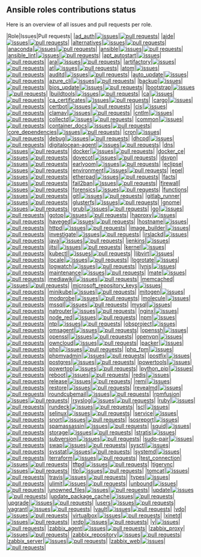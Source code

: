 ## Ansible roles contributions status

Here is an overview of all issues and pull requests per role.

|Role|Issues|Pull requests|
|[ad_auth](https://galaxy.ansible.com/robertdebock/ad_auth)|[![issues](https://img.shields.io/github/issues-raw/robertdebock/ansible-role-ad_auth)](https://github.com/robertdebock/ansible-role-ad_auth/issues)|[![pull requests](https://img.shields.io/github/issues-pr/robertdebock/ansible-role-ad_auth)](https://github.com/robertdebock/ansible-role-ad_auth/pulls)|
|[aide](https://galaxy.ansible.com/robertdebock/aide)|[![issues](https://img.shields.io/github/issues-raw/robertdebock/ansible-role-aide)](https://github.com/robertdebock/ansible-role-aide/issues)|[![pull requests](https://img.shields.io/github/issues-pr/robertdebock/ansible-role-aide)](https://github.com/robertdebock/ansible-role-aide/pulls)|
|[alternatives](https://galaxy.ansible.com/robertdebock/alternatives)|[![issues](https://img.shields.io/github/issues-raw/robertdebock/ansible-role-alternatives)](https://github.com/robertdebock/ansible-role-alternatives/issues)|[![pull requests](https://img.shields.io/github/issues-pr/robertdebock/ansible-role-alternatives)](https://github.com/robertdebock/ansible-role-alternatives/pulls)|
|[anaconda](https://galaxy.ansible.com/robertdebock/anaconda)|[![issues](https://img.shields.io/github/issues-raw/robertdebock/ansible-role-anaconda)](https://github.com/robertdebock/ansible-role-anaconda/issues)|[![pull requests](https://img.shields.io/github/issues-pr/robertdebock/ansible-role-anaconda)](https://github.com/robertdebock/ansible-role-anaconda/pulls)|
|[ansible](https://galaxy.ansible.com/robertdebock/ansible)|[![issues](https://img.shields.io/github/issues-raw/robertdebock/ansible-role-ansible)](https://github.com/robertdebock/ansible-role-ansible/issues)|[![pull requests](https://img.shields.io/github/issues-pr/robertdebock/ansible-role-ansible)](https://github.com/robertdebock/ansible-role-ansible/pulls)|
|[ansible_lint](https://galaxy.ansible.com/robertdebock/ansible_lint)|[![issues](https://img.shields.io/github/issues-raw/robertdebock/ansible-role-ansible_lint)](https://github.com/robertdebock/ansible-role-ansible_lint/issues)|[![pull requests](https://img.shields.io/github/issues-pr/robertdebock/ansible-role-ansible_lint)](https://github.com/robertdebock/ansible-role-ansible_lint/pulls)|
|[apt_autostart](https://galaxy.ansible.com/robertdebock/apt_autostart)|[![issues](https://img.shields.io/github/issues-raw/robertdebock/ansible-role-apt_autostart)](https://github.com/robertdebock/ansible-role-apt_autostart/issues)|[![pull requests](https://img.shields.io/github/issues-pr/robertdebock/ansible-role-apt_autostart)](https://github.com/robertdebock/ansible-role-apt_autostart/pulls)|
|[ara](https://galaxy.ansible.com/robertdebock/ara)|[![issues](https://img.shields.io/github/issues-raw/robertdebock/ansible-role-ara)](https://github.com/robertdebock/ansible-role-ara/issues)|[![pull requests](https://img.shields.io/github/issues-pr/robertdebock/ansible-role-ara)](https://github.com/robertdebock/ansible-role-ara/pulls)|
|[artifactory](https://galaxy.ansible.com/robertdebock/artifactory)|[![issues](https://img.shields.io/github/issues-raw/robertdebock/ansible-role-artifactory)](https://github.com/robertdebock/ansible-role-artifactory/issues)|[![pull requests](https://img.shields.io/github/issues-pr/robertdebock/ansible-role-artifactory)](https://github.com/robertdebock/ansible-role-artifactory/pulls)|
|[at](https://galaxy.ansible.com/robertdebock/at)|[![issues](https://img.shields.io/github/issues-raw/robertdebock/ansible-role-at)](https://github.com/robertdebock/ansible-role-at/issues)|[![pull requests](https://img.shields.io/github/issues-pr/robertdebock/ansible-role-at)](https://github.com/robertdebock/ansible-role-at/pulls)|
|[atom](https://galaxy.ansible.com/robertdebock/atom)|[![issues](https://img.shields.io/github/issues-raw/robertdebock/ansible-role-atom)](https://github.com/robertdebock/ansible-role-atom/issues)|[![pull requests](https://img.shields.io/github/issues-pr/robertdebock/ansible-role-atom)](https://github.com/robertdebock/ansible-role-atom/pulls)|
|[auditd](https://galaxy.ansible.com/robertdebock/auditd)|[![issues](https://img.shields.io/github/issues-raw/robertdebock/ansible-role-auditd)](https://github.com/robertdebock/ansible-role-auditd/issues)|[![pull requests](https://img.shields.io/github/issues-pr/robertdebock/ansible-role-auditd)](https://github.com/robertdebock/ansible-role-auditd/pulls)|
|[auto_update](https://galaxy.ansible.com/robertdebock/auto_update)|[![issues](https://img.shields.io/github/issues-raw/robertdebock/ansible-role-auto_update)](https://github.com/robertdebock/ansible-role-auto_update/issues)|[![pull requests](https://img.shields.io/github/issues-pr/robertdebock/ansible-role-auto_update)](https://github.com/robertdebock/ansible-role-auto_update/pulls)|
|[azure_cli](https://galaxy.ansible.com/robertdebock/azure_cli)|[![issues](https://img.shields.io/github/issues-raw/robertdebock/ansible-role-azure_cli)](https://github.com/robertdebock/ansible-role-azure_cli/issues)|[![pull requests](https://img.shields.io/github/issues-pr/robertdebock/ansible-role-azure_cli)](https://github.com/robertdebock/ansible-role-azure_cli/pulls)|
|[backup](https://galaxy.ansible.com/robertdebock/backup)|[![issues](https://img.shields.io/github/issues-raw/robertdebock/ansible-role-backup)](https://github.com/robertdebock/ansible-role-backup/issues)|[![pull requests](https://img.shields.io/github/issues-pr/robertdebock/ansible-role-backup)](https://github.com/robertdebock/ansible-role-backup/pulls)|
|[bios_update](https://galaxy.ansible.com/robertdebock/bios_update)|[![issues](https://img.shields.io/github/issues-raw/robertdebock/ansible-role-bios_update)](https://github.com/robertdebock/ansible-role-bios_update/issues)|[![pull requests](https://img.shields.io/github/issues-pr/robertdebock/ansible-role-bios_update)](https://github.com/robertdebock/ansible-role-bios_update/pulls)|
|[bootstrap](https://galaxy.ansible.com/robertdebock/bootstrap)|[![issues](https://img.shields.io/github/issues-raw/robertdebock/ansible-role-bootstrap)](https://github.com/robertdebock/ansible-role-bootstrap/issues)|[![pull requests](https://img.shields.io/github/issues-pr/robertdebock/ansible-role-bootstrap)](https://github.com/robertdebock/ansible-role-bootstrap/pulls)|
|[buildtools](https://galaxy.ansible.com/robertdebock/buildtools)|[![issues](https://img.shields.io/github/issues-raw/robertdebock/ansible-role-buildtools)](https://github.com/robertdebock/ansible-role-buildtools/issues)|[![pull requests](https://img.shields.io/github/issues-pr/robertdebock/ansible-role-buildtools)](https://github.com/robertdebock/ansible-role-buildtools/pulls)|
|[ca](https://galaxy.ansible.com/robertdebock/ca)|[![issues](https://img.shields.io/github/issues-raw/robertdebock/ansible-role-ca)](https://github.com/robertdebock/ansible-role-ca/issues)|[![pull requests](https://img.shields.io/github/issues-pr/robertdebock/ansible-role-ca)](https://github.com/robertdebock/ansible-role-ca/pulls)|
|[ca_certificates](https://galaxy.ansible.com/robertdebock/ca_certificates)|[![issues](https://img.shields.io/github/issues-raw/robertdebock/ansible-role-ca_certificates)](https://github.com/robertdebock/ansible-role-ca_certificates/issues)|[![pull requests](https://img.shields.io/github/issues-pr/robertdebock/ansible-role-ca_certificates)](https://github.com/robertdebock/ansible-role-ca_certificates/pulls)|
|[cargo](https://galaxy.ansible.com/robertdebock/cargo)|[![issues](https://img.shields.io/github/issues-raw/robertdebock/ansible-role-cargo)](https://github.com/robertdebock/ansible-role-cargo/issues)|[![pull requests](https://img.shields.io/github/issues-pr/robertdebock/ansible-role-cargo)](https://github.com/robertdebock/ansible-role-cargo/pulls)|
|[certbot](https://galaxy.ansible.com/robertdebock/certbot)|[![issues](https://img.shields.io/github/issues-raw/robertdebock/ansible-role-certbot)](https://github.com/robertdebock/ansible-role-certbot/issues)|[![pull requests](https://img.shields.io/github/issues-pr/robertdebock/ansible-role-certbot)](https://github.com/robertdebock/ansible-role-certbot/pulls)|
|[cis](https://galaxy.ansible.com/robertdebock/cis)|[![issues](https://img.shields.io/github/issues-raw/robertdebock/ansible-role-cis)](https://github.com/robertdebock/ansible-role-cis/issues)|[![pull requests](https://img.shields.io/github/issues-pr/robertdebock/ansible-role-cis)](https://github.com/robertdebock/ansible-role-cis/pulls)|
|[clamav](https://galaxy.ansible.com/robertdebock/clamav)|[![issues](https://img.shields.io/github/issues-raw/robertdebock/ansible-role-clamav)](https://github.com/robertdebock/ansible-role-clamav/issues)|[![pull requests](https://img.shields.io/github/issues-pr/robertdebock/ansible-role-clamav)](https://github.com/robertdebock/ansible-role-clamav/pulls)|
|[cntlm](https://galaxy.ansible.com/robertdebock/cntlm)|[![issues](https://img.shields.io/github/issues-raw/robertdebock/ansible-role-cntlm)](https://github.com/robertdebock/ansible-role-cntlm/issues)|[![pull requests](https://img.shields.io/github/issues-pr/robertdebock/ansible-role-cntlm)](https://github.com/robertdebock/ansible-role-cntlm/pulls)|
|[collectd](https://galaxy.ansible.com/robertdebock/collectd)|[![issues](https://img.shields.io/github/issues-raw/robertdebock/ansible-role-collectd)](https://github.com/robertdebock/ansible-role-collectd/issues)|[![pull requests](https://img.shields.io/github/issues-pr/robertdebock/ansible-role-collectd)](https://github.com/robertdebock/ansible-role-collectd/pulls)|
|[common](https://galaxy.ansible.com/robertdebock/common)|[![issues](https://img.shields.io/github/issues-raw/robertdebock/ansible-role-common)](https://github.com/robertdebock/ansible-role-common/issues)|[![pull requests](https://img.shields.io/github/issues-pr/robertdebock/ansible-role-common)](https://github.com/robertdebock/ansible-role-common/pulls)|
|[container_docs](https://galaxy.ansible.com/robertdebock/container_docs)|[![issues](https://img.shields.io/github/issues-raw/robertdebock/ansible-role-container_docs)](https://github.com/robertdebock/ansible-role-container_docs/issues)|[![pull requests](https://img.shields.io/github/issues-pr/robertdebock/ansible-role-container_docs)](https://github.com/robertdebock/ansible-role-container_docs/pulls)|
|[core_dependencies](https://galaxy.ansible.com/robertdebock/core_dependencies)|[![issues](https://img.shields.io/github/issues-raw/robertdebock/ansible-role-core_dependencies)](https://github.com/robertdebock/ansible-role-core_dependencies/issues)|[![pull requests](https://img.shields.io/github/issues-pr/robertdebock/ansible-role-core_dependencies)](https://github.com/robertdebock/ansible-role-core_dependencies/pulls)|
|[cron](https://galaxy.ansible.com/robertdebock/cron)|[![issues](https://img.shields.io/github/issues-raw/robertdebock/ansible-role-cron)](https://github.com/robertdebock/ansible-role-cron/issues)|[![pull requests](https://img.shields.io/github/issues-pr/robertdebock/ansible-role-cron)](https://github.com/robertdebock/ansible-role-cron/pulls)|
|[debug](https://galaxy.ansible.com/robertdebock/debug)|[![issues](https://img.shields.io/github/issues-raw/robertdebock/ansible-role-debug)](https://github.com/robertdebock/ansible-role-debug/issues)|[![pull requests](https://img.shields.io/github/issues-pr/robertdebock/ansible-role-debug)](https://github.com/robertdebock/ansible-role-debug/pulls)|
|[dhcpd](https://galaxy.ansible.com/robertdebock/dhcpd)|[![issues](https://img.shields.io/github/issues-raw/robertdebock/ansible-role-dhcpd)](https://github.com/robertdebock/ansible-role-dhcpd/issues)|[![pull requests](https://img.shields.io/github/issues-pr/robertdebock/ansible-role-dhcpd)](https://github.com/robertdebock/ansible-role-dhcpd/pulls)|
|[digitalocean-agent](https://galaxy.ansible.com/robertdebock/digitalocean-agent)|[![issues](https://img.shields.io/github/issues-raw/robertdebock/ansible-role-digitalocean-agent)](https://github.com/robertdebock/ansible-role-digitalocean-agent/issues)|[![pull requests](https://img.shields.io/github/issues-pr/robertdebock/ansible-role-digitalocean-agent)](https://github.com/robertdebock/ansible-role-digitalocean-agent/pulls)|
|[dns](https://galaxy.ansible.com/robertdebock/dns)|[![issues](https://img.shields.io/github/issues-raw/robertdebock/ansible-role-dns)](https://github.com/robertdebock/ansible-role-dns/issues)|[![pull requests](https://img.shields.io/github/issues-pr/robertdebock/ansible-role-dns)](https://github.com/robertdebock/ansible-role-dns/pulls)|
|[docker](https://galaxy.ansible.com/robertdebock/docker)|[![issues](https://img.shields.io/github/issues-raw/robertdebock/ansible-role-docker)](https://github.com/robertdebock/ansible-role-docker/issues)|[![pull requests](https://img.shields.io/github/issues-pr/robertdebock/ansible-role-docker)](https://github.com/robertdebock/ansible-role-docker/pulls)|
|[docker_ce](https://galaxy.ansible.com/robertdebock/docker_ce)|[![issues](https://img.shields.io/github/issues-raw/robertdebock/ansible-role-docker_ce)](https://github.com/robertdebock/ansible-role-docker_ce/issues)|[![pull requests](https://img.shields.io/github/issues-pr/robertdebock/ansible-role-docker_ce)](https://github.com/robertdebock/ansible-role-docker_ce/pulls)|
|[dovecot](https://galaxy.ansible.com/robertdebock/dovecot)|[![issues](https://img.shields.io/github/issues-raw/robertdebock/ansible-role-dovecot)](https://github.com/robertdebock/ansible-role-dovecot/issues)|[![pull requests](https://img.shields.io/github/issues-pr/robertdebock/ansible-role-dovecot)](https://github.com/robertdebock/ansible-role-dovecot/pulls)|
|[dsvpn](https://galaxy.ansible.com/robertdebock/dsvpn)|[![issues](https://img.shields.io/github/issues-raw/robertdebock/ansible-role-dsvpn)](https://github.com/robertdebock/ansible-role-dsvpn/issues)|[![pull requests](https://img.shields.io/github/issues-pr/robertdebock/ansible-role-dsvpn)](https://github.com/robertdebock/ansible-role-dsvpn/pulls)|
|[earlyoom](https://galaxy.ansible.com/robertdebock/earlyoom)|[![issues](https://img.shields.io/github/issues-raw/robertdebock/ansible-role-earlyoom)](https://github.com/robertdebock/ansible-role-earlyoom/issues)|[![pull requests](https://img.shields.io/github/issues-pr/robertdebock/ansible-role-earlyoom)](https://github.com/robertdebock/ansible-role-earlyoom/pulls)|
|[eclipse](https://galaxy.ansible.com/robertdebock/eclipse)|[![issues](https://img.shields.io/github/issues-raw/robertdebock/ansible-role-eclipse)](https://github.com/robertdebock/ansible-role-eclipse/issues)|[![pull requests](https://img.shields.io/github/issues-pr/robertdebock/ansible-role-eclipse)](https://github.com/robertdebock/ansible-role-eclipse/pulls)|
|[environment](https://galaxy.ansible.com/robertdebock/environment)|[![issues](https://img.shields.io/github/issues-raw/robertdebock/ansible-role-environment)](https://github.com/robertdebock/ansible-role-environment/issues)|[![pull requests](https://img.shields.io/github/issues-pr/robertdebock/ansible-role-environment)](https://github.com/robertdebock/ansible-role-environment/pulls)|
|[epel](https://galaxy.ansible.com/robertdebock/epel)|[![issues](https://img.shields.io/github/issues-raw/robertdebock/ansible-role-epel)](https://github.com/robertdebock/ansible-role-epel/issues)|[![pull requests](https://img.shields.io/github/issues-pr/robertdebock/ansible-role-epel)](https://github.com/robertdebock/ansible-role-epel/pulls)|
|[etherpad](https://galaxy.ansible.com/robertdebock/etherpad)|[![issues](https://img.shields.io/github/issues-raw/robertdebock/ansible-role-etherpad)](https://github.com/robertdebock/ansible-role-etherpad/issues)|[![pull requests](https://img.shields.io/github/issues-pr/robertdebock/ansible-role-etherpad)](https://github.com/robertdebock/ansible-role-etherpad/pulls)|
|[facts](https://galaxy.ansible.com/robertdebock/facts)|[![issues](https://img.shields.io/github/issues-raw/robertdebock/ansible-role-facts)](https://github.com/robertdebock/ansible-role-facts/issues)|[![pull requests](https://img.shields.io/github/issues-pr/robertdebock/ansible-role-facts)](https://github.com/robertdebock/ansible-role-facts/pulls)|
|[fail2ban](https://galaxy.ansible.com/robertdebock/fail2ban)|[![issues](https://img.shields.io/github/issues-raw/robertdebock/ansible-role-fail2ban)](https://github.com/robertdebock/ansible-role-fail2ban/issues)|[![pull requests](https://img.shields.io/github/issues-pr/robertdebock/ansible-role-fail2ban)](https://github.com/robertdebock/ansible-role-fail2ban/pulls)|
|[firewall](https://galaxy.ansible.com/robertdebock/firewall)|[![issues](https://img.shields.io/github/issues-raw/robertdebock/ansible-role-firewall)](https://github.com/robertdebock/ansible-role-firewall/issues)|[![pull requests](https://img.shields.io/github/issues-pr/robertdebock/ansible-role-firewall)](https://github.com/robertdebock/ansible-role-firewall/pulls)|
|[forensics](https://galaxy.ansible.com/robertdebock/forensics)|[![issues](https://img.shields.io/github/issues-raw/robertdebock/ansible-role-forensics)](https://github.com/robertdebock/ansible-role-forensics/issues)|[![pull requests](https://img.shields.io/github/issues-pr/robertdebock/ansible-role-forensics)](https://github.com/robertdebock/ansible-role-forensics/pulls)|
|[functions](https://galaxy.ansible.com/robertdebock/functions)|[![issues](https://img.shields.io/github/issues-raw/robertdebock/ansible-role-functions)](https://github.com/robertdebock/ansible-role-functions/issues)|[![pull requests](https://img.shields.io/github/issues-pr/robertdebock/ansible-role-functions)](https://github.com/robertdebock/ansible-role-functions/pulls)|
|[git](https://galaxy.ansible.com/robertdebock/git)|[![issues](https://img.shields.io/github/issues-raw/robertdebock/ansible-role-git)](https://github.com/robertdebock/ansible-role-git/issues)|[![pull requests](https://img.shields.io/github/issues-pr/robertdebock/ansible-role-git)](https://github.com/robertdebock/ansible-role-git/pulls)|
|[gitlab_runner](https://galaxy.ansible.com/robertdebock/gitlab_runner)|[![issues](https://img.shields.io/github/issues-raw/robertdebock/ansible-role-gitlab_runner)](https://github.com/robertdebock/ansible-role-gitlab_runner/issues)|[![pull requests](https://img.shields.io/github/issues-pr/robertdebock/ansible-role-gitlab_runner)](https://github.com/robertdebock/ansible-role-gitlab_runner/pulls)|
|[glusterfs](https://galaxy.ansible.com/robertdebock/glusterfs)|[![issues](https://img.shields.io/github/issues-raw/robertdebock/ansible-role-glusterfs)](https://github.com/robertdebock/ansible-role-glusterfs/issues)|[![pull requests](https://img.shields.io/github/issues-pr/robertdebock/ansible-role-glusterfs)](https://github.com/robertdebock/ansible-role-glusterfs/pulls)|
|[gnome](https://galaxy.ansible.com/robertdebock/gnome)|[![issues](https://img.shields.io/github/issues-raw/robertdebock/ansible-role-gnome)](https://github.com/robertdebock/ansible-role-gnome/issues)|[![pull requests](https://img.shields.io/github/issues-pr/robertdebock/ansible-role-gnome)](https://github.com/robertdebock/ansible-role-gnome/pulls)|
|[grub](https://galaxy.ansible.com/robertdebock/grub)|[![issues](https://img.shields.io/github/issues-raw/robertdebock/ansible-role-grub)](https://github.com/robertdebock/ansible-role-grub/issues)|[![pull requests](https://img.shields.io/github/issues-pr/robertdebock/ansible-role-grub)](https://github.com/robertdebock/ansible-role-grub/pulls)|
|[go](https://galaxy.ansible.com/robertdebock/go)|[![issues](https://img.shields.io/github/issues-raw/robertdebock/ansible-role-go)](https://github.com/robertdebock/ansible-role-go/issues)|[![pull requests](https://img.shields.io/github/issues-pr/robertdebock/ansible-role-go)](https://github.com/robertdebock/ansible-role-go/pulls)|
|[gotop](https://galaxy.ansible.com/robertdebock/gotop)|[![issues](https://img.shields.io/github/issues-raw/robertdebock/ansible-role-gotop)](https://github.com/robertdebock/ansible-role-gotop/issues)|[![pull requests](https://img.shields.io/github/issues-pr/robertdebock/ansible-role-gotop)](https://github.com/robertdebock/ansible-role-gotop/pulls)|
|[haproxy](https://galaxy.ansible.com/robertdebock/haproxy)|[![issues](https://img.shields.io/github/issues-raw/robertdebock/ansible-role-haproxy)](https://github.com/robertdebock/ansible-role-haproxy/issues)|[![pull requests](https://img.shields.io/github/issues-pr/robertdebock/ansible-role-haproxy)](https://github.com/robertdebock/ansible-role-haproxy/pulls)|
|[haveged](https://galaxy.ansible.com/robertdebock/haveged)|[![issues](https://img.shields.io/github/issues-raw/robertdebock/ansible-role-haveged)](https://github.com/robertdebock/ansible-role-haveged/issues)|[![pull requests](https://img.shields.io/github/issues-pr/robertdebock/ansible-role-haveged)](https://github.com/robertdebock/ansible-role-haveged/pulls)|
|[hostname](https://galaxy.ansible.com/robertdebock/hostname)|[![issues](https://img.shields.io/github/issues-raw/robertdebock/ansible-role-hostname)](https://github.com/robertdebock/ansible-role-hostname/issues)|[![pull requests](https://img.shields.io/github/issues-pr/robertdebock/ansible-role-hostname)](https://github.com/robertdebock/ansible-role-hostname/pulls)|
|[httpd](https://galaxy.ansible.com/robertdebock/httpd)|[![issues](https://img.shields.io/github/issues-raw/robertdebock/ansible-role-httpd)](https://github.com/robertdebock/ansible-role-httpd/issues)|[![pull requests](https://img.shields.io/github/issues-pr/robertdebock/ansible-role-httpd)](https://github.com/robertdebock/ansible-role-httpd/pulls)|
|[image_builder](https://galaxy.ansible.com/robertdebock/image_builder)|[![issues](https://img.shields.io/github/issues-raw/robertdebock/ansible-role-image_builder)](https://github.com/robertdebock/ansible-role-image_builder/issues)|[![pull requests](https://img.shields.io/github/issues-pr/robertdebock/ansible-role-image_builder)](https://github.com/robertdebock/ansible-role-image_builder/pulls)|
|[investigate](https://galaxy.ansible.com/robertdebock/investigate)|[![issues](https://img.shields.io/github/issues-raw/robertdebock/ansible-role-investigate)](https://github.com/robertdebock/ansible-role-investigate/issues)|[![pull requests](https://img.shields.io/github/issues-pr/robertdebock/ansible-role-investigate)](https://github.com/robertdebock/ansible-role-investigate/pulls)|
|[irslackd](https://galaxy.ansible.com/robertdebock/irslackd)|[![issues](https://img.shields.io/github/issues-raw/robertdebock/ansible-role-irslackd)](https://github.com/robertdebock/ansible-role-irslackd/issues)|[![pull requests](https://img.shields.io/github/issues-pr/robertdebock/ansible-role-irslackd)](https://github.com/robertdebock/ansible-role-irslackd/pulls)|
|[java](https://galaxy.ansible.com/robertdebock/java)|[![issues](https://img.shields.io/github/issues-raw/robertdebock/ansible-role-java)](https://github.com/robertdebock/ansible-role-java/issues)|[![pull requests](https://img.shields.io/github/issues-pr/robertdebock/ansible-role-java)](https://github.com/robertdebock/ansible-role-java/pulls)|
|[jenkins](https://galaxy.ansible.com/robertdebock/jenkins)|[![issues](https://img.shields.io/github/issues-raw/robertdebock/ansible-role-jenkins)](https://github.com/robertdebock/ansible-role-jenkins/issues)|[![pull requests](https://img.shields.io/github/issues-pr/robertdebock/ansible-role-jenkins)](https://github.com/robertdebock/ansible-role-jenkins/pulls)|
|[jitsi](https://galaxy.ansible.com/robertdebock/jitsi)|[![issues](https://img.shields.io/github/issues-raw/robertdebock/ansible-role-jitsi)](https://github.com/robertdebock/ansible-role-jitsi/issues)|[![pull requests](https://img.shields.io/github/issues-pr/robertdebock/ansible-role-jitsi)](https://github.com/robertdebock/ansible-role-jitsi/pulls)|
|[kernel](https://galaxy.ansible.com/robertdebock/kernel)|[![issues](https://img.shields.io/github/issues-raw/robertdebock/ansible-role-kernel)](https://github.com/robertdebock/ansible-role-kernel/issues)|[![pull requests](https://img.shields.io/github/issues-pr/robertdebock/ansible-role-kernel)](https://github.com/robertdebock/ansible-role-kernel/pulls)|
|[kubectl](https://galaxy.ansible.com/robertdebock/kubectl)|[![issues](https://img.shields.io/github/issues-raw/robertdebock/ansible-role-kubectl)](https://github.com/robertdebock/ansible-role-kubectl/issues)|[![pull requests](https://img.shields.io/github/issues-pr/robertdebock/ansible-role-kubectl)](https://github.com/robertdebock/ansible-role-kubectl/pulls)|
|[libvirt](https://galaxy.ansible.com/robertdebock/libvirt)|[![issues](https://img.shields.io/github/issues-raw/robertdebock/ansible-role-libvirt)](https://github.com/robertdebock/ansible-role-libvirt/issues)|[![pull requests](https://img.shields.io/github/issues-pr/robertdebock/ansible-role-libvirt)](https://github.com/robertdebock/ansible-role-libvirt/pulls)|
|[locale](https://galaxy.ansible.com/robertdebock/locale)|[![issues](https://img.shields.io/github/issues-raw/robertdebock/ansible-role-locale)](https://github.com/robertdebock/ansible-role-locale/issues)|[![pull requests](https://img.shields.io/github/issues-pr/robertdebock/ansible-role-locale)](https://github.com/robertdebock/ansible-role-locale/pulls)|
|[logrotate](https://galaxy.ansible.com/robertdebock/logrotate)|[![issues](https://img.shields.io/github/issues-raw/robertdebock/ansible-role-logrotate)](https://github.com/robertdebock/ansible-role-logrotate/issues)|[![pull requests](https://img.shields.io/github/issues-pr/robertdebock/ansible-role-logrotate)](https://github.com/robertdebock/ansible-role-logrotate/pulls)|
|[logwatch](https://galaxy.ansible.com/robertdebock/logwatch)|[![issues](https://img.shields.io/github/issues-raw/robertdebock/ansible-role-logwatch)](https://github.com/robertdebock/ansible-role-logwatch/issues)|[![pull requests](https://img.shields.io/github/issues-pr/robertdebock/ansible-role-logwatch)](https://github.com/robertdebock/ansible-role-logwatch/pulls)|
|[lynis](https://galaxy.ansible.com/robertdebock/lynis)|[![issues](https://img.shields.io/github/issues-raw/robertdebock/ansible-role-lynis)](https://github.com/robertdebock/ansible-role-lynis/issues)|[![pull requests](https://img.shields.io/github/issues-pr/robertdebock/ansible-role-lynis)](https://github.com/robertdebock/ansible-role-lynis/pulls)|
|[maintenance](https://galaxy.ansible.com/robertdebock/maintenance)|[![issues](https://img.shields.io/github/issues-raw/robertdebock/ansible-role-maintenance)](https://github.com/robertdebock/ansible-role-maintenance/issues)|[![pull requests](https://img.shields.io/github/issues-pr/robertdebock/ansible-role-maintenance)](https://github.com/robertdebock/ansible-role-maintenance/pulls)|
|[mate](https://galaxy.ansible.com/robertdebock/mate)|[![issues](https://img.shields.io/github/issues-raw/robertdebock/ansible-role-mate)](https://github.com/robertdebock/ansible-role-mate/issues)|[![pull requests](https://img.shields.io/github/issues-pr/robertdebock/ansible-role-maintenance)](https://github.com/robertdebock/ansible-role-mate/pulls)|
|[mediawiki](https://galaxy.ansible.com/robertdebock/mediawiki)|[![issues](https://img.shields.io/github/issues-raw/robertdebock/ansible-role-mediawiki)](https://github.com/robertdebock/ansible-role-mediawiki/issues)|[![pull requests](https://img.shields.io/github/issues-pr/robertdebock/ansible-role-mediawiki)](https://github.com/robertdebock/ansible-role-mediawiki/pulls)|
|[memcached](https://galaxy.ansible.com/robertdebock/memcached)|[![issues](https://img.shields.io/github/issues-raw/robertdebock/ansible-role-memcached)](https://github.com/robertdebock/ansible-role-memcached/issues)|[![pull requests](https://img.shields.io/github/issues-pr/robertdebock/ansible-role-memcached)](https://github.com/robertdebock/ansible-role-memcached/pulls)|
|[microsoft_repository_keys](https://galaxy.ansible.com/robertdebock/microsoft_repository_keys)|[![issues](https://img.shields.io/github/issues-raw/robertdebock/ansible-role-microsoft_repository_keys)](https://github.com/robertdebock/ansible-role-microsoft_repository_keys/issues)|[![pull requests](https://img.shields.io/github/issues-pr/robertdebock/ansible-role-microsoft_repository_keys)](https://github.com/robertdebock/ansible-role-microsoft_repository_keys/pulls)|
|[minikube](https://galaxy.ansible.com/robertdebock/minikube)|[![issues](https://img.shields.io/github/issues-raw/robertdebock/ansible-role-minikube)](https://github.com/robertdebock/ansible-role-minikube/issues)|[![pull requests](https://img.shields.io/github/issues-pr/robertdebock/ansible-role-minikube)](https://github.com/robertdebock/ansible-role-minikube/pulls)|
|[mitogen](https://galaxy.ansible.com/robertdebock/mitogen)|[![issues](https://img.shields.io/github/issues-raw/robertdebock/ansible-role-mitogen)](https://github.com/robertdebock/ansible-role-mitogen/issues)|[![pull requests](https://img.shields.io/github/issues-pr/robertdebock/ansible-role-mitogen)](https://github.com/robertdebock/ansible-role-mitogen/pulls)|
|[modprobe](https://galaxy.ansible.com/robertdebock/modprobe)|[![issues](https://img.shields.io/github/issues-raw/robertdebock/ansible-role-modprobe)](https://github.com/robertdebock/ansible-role-modprobe/issues)|[![pull requests](https://img.shields.io/github/issues-pr/robertdebock/ansible-role-modprobe)](https://github.com/robertdebock/ansible-role-modprobe/pulls)|
|[molecule](https://galaxy.ansible.com/robertdebock/molecule)|[![issues](https://img.shields.io/github/issues-raw/robertdebock/ansible-role-molecule)](https://github.com/robertdebock/ansible-role-molecule/issues)|[![pull requests](https://img.shields.io/github/issues-pr/robertdebock/ansible-role-molecule)](https://github.com/robertdebock/ansible-role-molecule/pulls)|
|[mssql](https://galaxy.ansible.com/robertdebock/mssql)|[![issues](https://img.shields.io/github/issues-raw/robertdebock/ansible-role-mssql)](https://github.com/robertdebock/ansible-role-mssql/issues)|[![pull requests](https://img.shields.io/github/issues-pr/robertdebock/ansible-role-mssql)](https://github.com/robertdebock/ansible-role-mssql/pulls)|
|[mysql](https://galaxy.ansible.com/robertdebock/mysql)|[![issues](https://img.shields.io/github/issues-raw/robertdebock/ansible-role-mysql)](https://github.com/robertdebock/ansible-role-mysql/issues)|[![pull requests](https://img.shields.io/github/issues-pr/robertdebock/ansible-role-mysql)](https://github.com/robertdebock/ansible-role-mysql/pulls)|
|[natrouter](https://galaxy.ansible.com/robertdebock/natrouter)|[![issues](https://img.shields.io/github/issues-raw/robertdebock/ansible-role-natrouter)](https://github.com/robertdebock/ansible-role-natrouter/issues)|[![pull requests](https://img.shields.io/github/issues-pr/robertdebock/ansible-role-natrouter)](https://github.com/robertdebock/ansible-role-natrouter/pulls)|
|[nginx](https://galaxy.ansible.com/robertdebock/nginx)|[![issues](https://img.shields.io/github/issues-raw/robertdebock/ansible-role-nginx)](https://github.com/robertdebock/ansible-role-nginx/issues)|[![pull requests](https://img.shields.io/github/issues-pr/robertdebock/ansible-role-nginx)](https://github.com/robertdebock/ansible-role-nginx/pulls)|
|[node_red](https://galaxy.ansible.com/robertdebock/node_red)|[![issues](https://img.shields.io/github/issues-raw/robertdebock/ansible-role-node_red)](https://github.com/robertdebock/ansible-role-node_red/issues)|[![pull requests](https://img.shields.io/github/issues-pr/robertdebock/ansible-role-node_red)](https://github.com/robertdebock/ansible-role-node_red/pulls)|
|[npm](https://galaxy.ansible.com/robertdebock/npm)|[![issues](https://img.shields.io/github/issues-raw/robertdebock/ansible-role-npm)](https://github.com/robertdebock/ansible-role-npm/issues)|[![pull requests](https://img.shields.io/github/issues-pr/robertdebock/ansible-role-npm)](https://github.com/robertdebock/ansible-role-npm/pulls)|
|[ntp](https://galaxy.ansible.com/robertdebock/ntp)|[![issues](https://img.shields.io/github/issues-raw/robertdebock/ansible-role-ntp)](https://github.com/robertdebock/ansible-role-ntp/issues)|[![pull requests](https://img.shields.io/github/issues-pr/robertdebock/ansible-role-ntp)](https://github.com/robertdebock/ansible-role-ntp/pulls)|
|[obsproject](https://galaxy.ansible.com/robertdebock/obsproject)|[![issues](https://img.shields.io/github/issues-raw/robertdebock/ansible-role-obsproject)](https://github.com/robertdebock/ansible-role-obsproject/issues)|[![pull requests](https://img.shields.io/github/issues-pr/robertdebock/ansible-role-obsproject)](https://github.com/robertdebock/ansible-role-obsproject/pulls)|
|[omsagent](https://galaxy.ansible.com/robertdebock/omsagent)|[![issues](https://img.shields.io/github/issues-raw/robertdebock/ansible-role-omsagent)](https://github.com/robertdebock/ansible-role-omsagent/issues)|[![pull requests](https://img.shields.io/github/issues-pr/robertdebock/ansible-role-omsagent)](https://github.com/robertdebock/ansible-role-omsagent/pulls)|
|[openssh](https://galaxy.ansible.com/robertdebock/openssh)|[![issues](https://img.shields.io/github/issues-raw/robertdebock/ansible-role-openssh)](https://github.com/robertdebock/ansible-role-openssh/issues)|[![pull requests](https://img.shields.io/github/issues-pr/robertdebock/ansible-role-openssh)](https://github.com/robertdebock/ansible-role-openssh/pulls)|
|[openssl](https://galaxy.ansible.com/robertdebock/openssl)|[![issues](https://img.shields.io/github/issues-raw/robertdebock/ansible-role-openssl)](https://github.com/robertdebock/ansible-role-openssl/issues)|[![pull requests](https://img.shields.io/github/issues-pr/robertdebock/ansible-role-openssl)](https://github.com/robertdebock/ansible-role-openssl/pulls)|
|[openvpn](https://galaxy.ansible.com/robertdebock/openvpn)|[![issues](https://img.shields.io/github/issues-raw/robertdebock/ansible-role-openvpn)](https://github.com/robertdebock/ansible-role-openvpn/issues)|[![pull requests](https://img.shields.io/github/issues-pr/robertdebock/ansible-role-openvpn)](https://github.com/robertdebock/ansible-role-openvpn/pulls)|
|[owncloud](https://galaxy.ansible.com/robertdebock/owncloud)|[![issues](https://img.shields.io/github/issues-raw/robertdebock/ansible-role-owncloud)](https://github.com/robertdebock/ansible-role-owncloud/issues)|[![pull requests](https://img.shields.io/github/issues-pr/robertdebock/ansible-role-owncloud)](https://github.com/robertdebock/ansible-role-owncloud/pulls)|
|[packer](https://galaxy.ansible.com/robertdebock/packer)|[![issues](https://img.shields.io/github/issues-raw/robertdebock/ansible-role-packer)](https://github.com/robertdebock/ansible-role-packer/issues)|[![pull requests](https://img.shields.io/github/issues-pr/robertdebock/ansible-role-packer)](https://github.com/robertdebock/ansible-role-packer/pulls)|
|[php](https://galaxy.ansible.com/robertdebock/php)|[![issues](https://img.shields.io/github/issues-raw/robertdebock/ansible-role-php)](https://github.com/robertdebock/ansible-role-php/issues)|[![pull requests](https://img.shields.io/github/issues-pr/robertdebock/ansible-role-php)](https://github.com/robertdebock/ansible-role-php/pulls)|
|[php_fpm](https://galaxy.ansible.com/robertdebock/php_fpm)|[![issues](https://img.shields.io/github/issues-raw/robertdebock/ansible-role-php_fpm)](https://github.com/robertdebock/ansible-role-php_fpm/issues)|[![pull requests](https://img.shields.io/github/issues-pr/robertdebock/ansible-role-php_fpm)](https://github.com/robertdebock/ansible-role-php_fpm/pulls)|
|[phpmyadmin](https://galaxy.ansible.com/robertdebock/phpmyadmin)|[![issues](https://img.shields.io/github/issues-raw/robertdebock/ansible-role-phpmyadmin)](https://github.com/robertdebock/ansible-role-phpmyadmin/issues)|[![pull requests](https://img.shields.io/github/issues-pr/robertdebock/ansible-role-phpmyadmin)](https://github.com/robertdebock/ansible-role-phpmyadmin/pulls)|
|[postfix](https://galaxy.ansible.com/robertdebock/postfix)|[![issues](https://img.shields.io/github/issues-raw/robertdebock/ansible-role-postfix)](https://github.com/robertdebock/ansible-role-postfix/issues)|[![pull requests](https://img.shields.io/github/issues-pr/robertdebock/ansible-role-postfix)](https://github.com/robertdebock/ansible-role-postfix/pulls)|
|[postgres](https://galaxy.ansible.com/robertdebock/postgres)|[![issues](https://img.shields.io/github/issues-raw/robertdebock/ansible-role-postgres)](https://github.com/robertdebock/ansible-role-postgres/issues)|[![pull requests](https://img.shields.io/github/issues-pr/robertdebock/ansible-role-postgres)](https://github.com/robertdebock/ansible-role-postgres/pulls)|
|[powertools](https://galaxy.ansible.com/robertdebock/powertools)|[![issues](https://img.shields.io/github/issues-raw/robertdebock/ansible-role-powertools)](https://github.com/robertdebock/ansible-role-powertools/issues)|[![pull requests](https://img.shields.io/github/issues-pr/robertdebock/ansible-role-powertools)](https://github.com/robertdebock/ansible-role-powertools/pulls)|
|[powertop](https://galaxy.ansible.com/robertdebock/powertop)|[![issues](https://img.shields.io/github/issues-raw/robertdebock/ansible-role-powertop)](https://github.com/robertdebock/ansible-role-powertop/issues)|[![pull requests](https://img.shields.io/github/issues-pr/robertdebock/ansible-role-powertop)](https://github.com/robertdebock/ansible-role-powertop/pulls)|
|[python_pip](https://galaxy.ansible.com/robertdebock/python_pip)|[![issues](https://img.shields.io/github/issues-raw/robertdebock/ansible-role-python_pip)](https://github.com/robertdebock/ansible-role-python_pip/issues)|[![pull requests](https://img.shields.io/github/issues-pr/robertdebock/ansible-role-python_pip)](https://github.com/robertdebock/ansible-role-python_pip/pulls)|
|[reboot](https://galaxy.ansible.com/robertdebock/reboot)|[![issues](https://img.shields.io/github/issues-raw/robertdebock/ansible-role-reboot)](https://github.com/robertdebock/ansible-role-reboot/issues)|[![pull requests](https://img.shields.io/github/issues-pr/robertdebock/ansible-role-reboot)](https://github.com/robertdebock/ansible-role-reboot/pulls)|
|[redis](https://galaxy.ansible.com/robertdebock/redis)|[![issues](https://img.shields.io/github/issues-raw/robertdebock/ansible-role-redis)](https://github.com/robertdebock/ansible-role-redis/issues)|[![pull requests](https://img.shields.io/github/issues-pr/robertdebock/ansible-role-redis)](https://github.com/robertdebock/ansible-role-redis/pulls)|
|[release](https://galaxy.ansible.com/robertdebock/release)|[![issues](https://img.shields.io/github/issues-raw/robertdebock/ansible-role-release)](https://github.com/robertdebock/ansible-role-release/issues)|[![pull requests](https://img.shields.io/github/issues-pr/robertdebock/ansible-role-release)](https://github.com/robertdebock/ansible-role-release/pulls)|
|[remi](https://galaxy.ansible.com/robertdebock/remi)|[![issues](https://img.shields.io/github/issues-raw/robertdebock/ansible-role-remi)](https://github.com/robertdebock/ansible-role-remi/issues)|[![pull requests](https://img.shields.io/github/issues-pr/robertdebock/ansible-role-remi)](https://github.com/robertdebock/ansible-role-remi/pulls)|
|[restore](https://galaxy.ansible.com/robertdebock/restore)|[![issues](https://img.shields.io/github/issues-raw/robertdebock/ansible-role-restore)](https://github.com/robertdebock/ansible-role-restore/issues)|[![pull requests](https://img.shields.io/github/issues-pr/robertdebock/ansible-role-restore)](https://github.com/robertdebock/ansible-role-restore/pulls)|
|[revealmd](https://galaxy.ansible.com/robertdebock/revealmd)|[![issues](https://img.shields.io/github/issues-raw/robertdebock/ansible-role-revealmd)](https://github.com/robertdebock/ansible-role-revealmd/issues)|[![pull requests](https://img.shields.io/github/issues-pr/robertdebock/ansible-role-revealmd)](https://github.com/robertdebock/ansible-role-revealmd/pulls)|
|[roundcubemail](https://galaxy.ansible.com/robertdebock/roundcubemail)|[![issues](https://img.shields.io/github/issues-raw/robertdebock/ansible-role-roundcubemail)](https://github.com/robertdebock/ansible-role-roundcubemail/issues)|[![pull requests](https://img.shields.io/github/issues-pr/robertdebock/ansible-role-roundcubemail)](https://github.com/robertdebock/ansible-role-roundcubemail/pulls)|
|[rpmfusion](https://galaxy.ansible.com/robertdebock/rpmfusion)|[![issues](https://img.shields.io/github/issues-raw/robertdebock/ansible-role-rpmfusion)](https://github.com/robertdebock/ansible-role-rpmfusion/issues)|[![pull requests](https://img.shields.io/github/issues-pr/robertdebock/ansible-role-rpmfusion)](https://github.com/robertdebock/ansible-role-rpmfusion/pulls)|
|[rsyslog](https://galaxy.ansible.com/robertdebock/rsyslog)|[![issues](https://img.shields.io/github/issues-raw/robertdebock/ansible-role-rsyslog)](https://github.com/robertdebock/ansible-role-rsyslog/issues)|[![pull requests](https://img.shields.io/github/issues-pr/robertdebock/ansible-role-rsyslog)](https://github.com/robertdebock/ansible-role-rsyslog/pulls)|
|[ruby](https://galaxy.ansible.com/robertdebock/ruby)|[![issues](https://img.shields.io/github/issues-raw/robertdebock/ansible-role-ruby)](https://github.com/robertdebock/ansible-role-ruby/issues)|[![pull requests](https://img.shields.io/github/issues-pr/robertdebock/ansible-role-ruby)](https://github.com/robertdebock/ansible-role-ruby/pulls)|
|[rundeck](https://galaxy.ansible.com/robertdebock/rundeck)|[![issues](https://img.shields.io/github/issues-raw/robertdebock/ansible-role-rundeck)](https://github.com/robertdebock/ansible-role-rundeck/issues)|[![pull requests](https://img.shields.io/github/issues-pr/robertdebock/ansible-role-rundeck)](https://github.com/robertdebock/ansible-role-rundeck/pulls)|
|[scl](https://galaxy.ansible.com/robertdebock/scl)|[![issues](https://img.shields.io/github/issues-raw/robertdebock/ansible-role-scl)](https://github.com/robertdebock/ansible-role-scl/issues)|[![pull requests](https://img.shields.io/github/issues-pr/robertdebock/ansible-role-scl)](https://github.com/robertdebock/ansible-role-scl/pulls)|
|[selinux](https://galaxy.ansible.com/robertdebock/selinux)|[![issues](https://img.shields.io/github/issues-raw/robertdebock/ansible-role-selinux)](https://github.com/robertdebock/ansible-role-selinux/issues)|[![pull requests](https://img.shields.io/github/issues-pr/robertdebock/ansible-role-selinux)](https://github.com/robertdebock/ansible-role-selinux/pulls)|
|[service](https://galaxy.ansible.com/robertdebock/service)|[![issues](https://img.shields.io/github/issues-raw/robertdebock/ansible-role-service)](https://github.com/robertdebock/ansible-role-service/issues)|[![pull requests](https://img.shields.io/github/issues-pr/robertdebock/ansible-role-service)](https://github.com/robertdebock/ansible-role-service/pulls)|
|[snort](https://galaxy.ansible.com/robertdebock/snort)|[![issues](https://img.shields.io/github/issues-raw/robertdebock/ansible-role-snort)](https://github.com/robertdebock/ansible-role-snort/issues)|[![pull requests](https://img.shields.io/github/issues-pr/robertdebock/ansible-role-snort)](https://github.com/robertdebock/ansible-role-snort/pulls)|
|[sosreport](https://galaxy.ansible.com/robertdebock/sosreport)|[![issues](https://img.shields.io/github/issues-raw/robertdebock/ansible-role-sosreport)](https://github.com/robertdebock/ansible-role-sosreport/issues)|[![pull requests](https://img.shields.io/github/issues-pr/robertdebock/ansible-role-sosreport)](https://github.com/robertdebock/ansible-role-sosreport/pulls)|
|[spamassassin](https://galaxy.ansible.com/robertdebock/spamassassin)|[![issues](https://img.shields.io/github/issues-raw/robertdebock/ansible-role-spamassassin)](https://github.com/robertdebock/ansible-role-spamassassin/issues)|[![pull requests](https://img.shields.io/github/issues-pr/robertdebock/ansible-role-spamassassin)](https://github.com/robertdebock/ansible-role-spamassassin/pulls)|
|[squid](https://galaxy.ansible.com/robertdebock/squid)|[![issues](https://img.shields.io/github/issues-raw/robertdebock/ansible-role-squid)](https://github.com/robertdebock/ansible-role-squid/issues)|[![pull requests](https://img.shields.io/github/issues-pr/robertdebock/ansible-role-squid)](https://github.com/robertdebock/ansible-role-squid/pulls)|
|[storage](https://galaxy.ansible.com/robertdebock/storage)|[![issues](https://img.shields.io/github/issues-raw/robertdebock/ansible-role-storage)](https://github.com/robertdebock/ansible-role-storage/issues)|[![pull requests](https://img.shields.io/github/issues-pr/robertdebock/ansible-role-storage)](https://github.com/robertdebock/ansible-role-storage/pulls)|
|[stratis](https://galaxy.ansible.com/robertdebock/stratis)|[![issues](https://img.shields.io/github/issues-raw/robertdebock/ansible-role-stratis)](https://github.com/robertdebock/ansible-role-stratis/issues)|[![pull requests](https://img.shields.io/github/issues-pr/robertdebock/ansible-role-stratis)](https://github.com/robertdebock/ansible-role-stratis/pulls)|
|[subversion](https://galaxy.ansible.com/robertdebock/subversion)|[![issues](https://img.shields.io/github/issues-raw/robertdebock/ansible-role-subversion)](https://github.com/robertdebock/ansible-role-subversion/issues)|[![pull requests](https://img.shields.io/github/issues-pr/robertdebock/ansible-role-subversion)](https://github.com/robertdebock/ansible-role-subversion/pulls)|
|[sudo-pair](https://galaxy.ansible.com/robertdebock/sudo-pair)|[![issues](https://img.shields.io/github/issues-raw/robertdebock/ansible-role-sudo-pair)](https://github.com/robertdebock/ansible-role-sudo-pair/issues)|[![pull requests](https://img.shields.io/github/issues-pr/robertdebock/ansible-role-sudo-pair)](https://github.com/robertdebock/ansible-role-sudo-pair/pulls)|
|[swap](https://galaxy.ansible.com/robertdebock/swap)|[![issues](https://img.shields.io/github/issues-raw/robertdebock/ansible-role-swap)](https://github.com/robertdebock/ansible-role-swap/issues)|[![pull requests](https://img.shields.io/github/issues-pr/robertdebock/ansible-role-swap)](https://github.com/robertdebock/ansible-role-swap/pulls)|
|[sysctl](https://galaxy.ansible.com/robertdebock/sysctl)|[![issues](https://img.shields.io/github/issues-raw/robertdebock/ansible-role-sysctl)](https://github.com/robertdebock/ansible-role-sysctl/issues)|[![pull requests](https://img.shields.io/github/issues-pr/robertdebock/ansible-role-sysctl)](https://github.com/robertdebock/ansible-role-sysctl/pulls)|
|[sysstat](https://galaxy.ansible.com/robertdebock/sysstat)|[![issues](https://img.shields.io/github/issues-raw/robertdebock/ansible-role-sysstat)](https://github.com/robertdebock/ansible-role-sysstat/issues)|[![pull requests](https://img.shields.io/github/issues-pr/robertdebock/ansible-role-sysstat)](https://github.com/robertdebock/ansible-role-sysstat/pulls)|
|[systemd](https://galaxy.ansible.com/robertdebock/systemd)|[![issues](https://img.shields.io/github/issues-raw/robertdebock/ansible-role-systemd)](https://github.com/robertdebock/ansible-role-systemd/issues)|[![pull requests](https://img.shields.io/github/issues-pr/robertdebock/ansible-role-systemd)](https://github.com/robertdebock/ansible-role-systemd/pulls)|
|[terraform](https://galaxy.ansible.com/robertdebock/terraform)|[![issues](https://img.shields.io/github/issues-raw/robertdebock/ansible-role-terraform)](https://github.com/robertdebock/ansible-role-terraform/issues)|[![pull requests](https://img.shields.io/github/issues-pr/robertdebock/ansible-role-terraform)](https://github.com/robertdebock/ansible-role-terraform/pulls)|
|[test_connection](https://galaxy.ansible.com/robertdebock/test_connection)|[![issues](https://img.shields.io/github/issues-raw/robertdebock/ansible-role-test_connection)](https://github.com/robertdebock/ansible-role-test_connection/issues)|[![pull requests](https://img.shields.io/github/issues-pr/robertdebock/ansible-role-test_connection)](https://github.com/robertdebock/ansible-role-test_connection/pulls)|
|[tftpd](https://galaxy.ansible.com/robertdebock/tftpd)|[![issues](https://img.shields.io/github/issues-raw/robertdebock/ansible-role-tftpd)](https://github.com/robertdebock/ansible-role-tftpd/issues)|[![pull requests](https://img.shields.io/github/issues-pr/robertdebock/ansible-role-tftpd)](https://github.com/robertdebock/ansible-role-tftpd/pulls)|
|[tigervnc](https://galaxy.ansible.com/robertdebock/tigervnc)|[![issues](https://img.shields.io/github/issues-raw/robertdebock/ansible-role-tigervnc)](https://github.com/robertdebock/ansible-role-tigervnc/issues)|[![pull requests](https://img.shields.io/github/issues-pr/robertdebock/ansible-role-tigervnc)](https://github.com/robertdebock/ansible-role-tigervnc/pulls)|
|[tlp](https://galaxy.ansible.com/robertdebock/tlp)|[![issues](https://img.shields.io/github/issues-raw/robertdebock/ansible-role-tlp)](https://github.com/robertdebock/ansible-role-tlp/issues)|[![pull requests](https://img.shields.io/github/issues-pr/robertdebock/ansible-role-tlp)](https://github.com/robertdebock/ansible-role-tlp/pulls)|
|[tomcat](https://galaxy.ansible.com/robertdebock/tomcat)|[![issues](https://img.shields.io/github/issues-raw/robertdebock/ansible-role-tomcat)](https://github.com/robertdebock/ansible-role-tomcat/issues)|[![pull requests](https://img.shields.io/github/issues-pr/robertdebock/ansible-role-tomcat)](https://github.com/robertdebock/ansible-role-tomcat/pulls)|
|[travis](https://galaxy.ansible.com/robertdebock/travis)|[![issues](https://img.shields.io/github/issues-raw/robertdebock/ansible-role-travis)](https://github.com/robertdebock/ansible-role-travis/issues)|[![pull requests](https://img.shields.io/github/issues-pr/robertdebock/ansible-role-travis)](https://github.com/robertdebock/ansible-role-travis/pulls)|
|[types](https://galaxy.ansible.com/robertdebock/types)|[![issues](https://img.shields.io/github/issues-raw/robertdebock/ansible-role-types)](https://github.com/robertdebock/ansible-role-types/issues)|[![pull requests](https://img.shields.io/github/issues-pr/robertdebock/ansible-role-types)](https://github.com/robertdebock/ansible-role-types/pulls)|
|[ulimit](https://galaxy.ansible.com/robertdebock/ulimit)|[![issues](https://img.shields.io/github/issues-raw/robertdebock/ansible-role-ulimit)](https://github.com/robertdebock/ansible-role-ulimit/issues)|[![pull requests](https://img.shields.io/github/issues-pr/robertdebock/ansible-role-ulimit)](https://github.com/robertdebock/ansible-role-ulimit/pulls)|
|[unbound](https://galaxy.ansible.com/robertdebock/unbound)|[![issues](https://img.shields.io/github/issues-raw/robertdebock/ansible-role-unbound)](https://github.com/robertdebock/ansible-role-unbound/issues)|[![pull requests](https://img.shields.io/github/issues-pr/robertdebock/ansible-role-unbound)](https://github.com/robertdebock/ansible-role-unbound/pulls)|
|[unowned_files](https://galaxy.ansible.com/robertdebock/unowned_files)|[![issues](https://img.shields.io/github/issues-raw/robertdebock/ansible-role-unowned_files)](https://github.com/robertdebock/ansible-role-unowned_files/issues)|[![pull requests](https://img.shields.io/github/issues-pr/robertdebock/ansible-role-unowned_files)](https://github.com/robertdebock/ansible-role-unowned_files/pulls)|
|[update](https://galaxy.ansible.com/robertdebock/update)|[![issues](https://img.shields.io/github/issues-raw/robertdebock/ansible-role-update)](https://github.com/robertdebock/ansible-role-update/issues)|[![pull requests](https://img.shields.io/github/issues-pr/robertdebock/ansible-role-update)](https://github.com/robertdebock/ansible-role-update/pulls)|
|[update_package_cache](https://galaxy.ansible.com/robertdebock/update_package_cache)|[![issues](https://img.shields.io/github/issues-raw/robertdebock/ansible-role-update_package_cache)](https://github.com/robertdebock/ansible-role-update_package_cache/issues)|[![pull requests](https://img.shields.io/github/issues-pr/robertdebock/ansible-role-update_package_cache)](https://github.com/robertdebock/ansible-role-update_package_cache/pulls)|
|[upgrade](https://galaxy.ansible.com/robertdebock/upgrade)|[![issues](https://img.shields.io/github/issues-raw/robertdebock/ansible-role-upgrade)](https://github.com/robertdebock/ansible-role-upgrade/issues)|[![pull requests](https://img.shields.io/github/issues-pr/robertdebock/ansible-role-upgrade)](https://github.com/robertdebock/ansible-role-upgrade/pulls)|
|[users](https://galaxy.ansible.com/robertdebock/users)|[![issues](https://img.shields.io/github/issues-raw/robertdebock/ansible-role-users)](https://github.com/robertdebock/ansible-role-users/issues)|[![pull requests](https://img.shields.io/github/issues-pr/robertdebock/ansible-role-users)](https://github.com/robertdebock/ansible-role-users/pulls)|
|[vagrant](https://galaxy.ansible.com/robertdebock/vagrant)|[![issues](https://img.shields.io/github/issues-raw/robertdebock/ansible-role-vagrant)](https://github.com/robertdebock/ansible-role-vagrant/issues)|[![pull requests](https://img.shields.io/github/issues-pr/robertdebock/ansible-role-vagrant)](https://github.com/robertdebock/ansible-role-vagrant/pulls)|
|[vault](https://galaxy.ansible.com/robertdebock/vault)|[![issues](https://img.shields.io/github/issues-raw/robertdebock/ansible-role-vault)](https://github.com/robertdebock/ansible-role-vault/issues)|[![pull requests](https://img.shields.io/github/issues-pr/robertdebock/ansible-role-vault)](https://github.com/robertdebock/ansible-role-vault/pulls)|
|[vdo](https://galaxy.ansible.com/robertdebock/vdo)|[![issues](https://img.shields.io/github/issues-raw/robertdebock/ansible-role-vdo)](https://github.com/robertdebock/ansible-role-vdo/issues)|[![pull requests](https://img.shields.io/github/issues-pr/robertdebock/ansible-role-vdo)](https://github.com/robertdebock/ansible-role-vdo/pulls)|
|[virtualbox](https://galaxy.ansible.com/robertdebock/virtualbox)|[![issues](https://img.shields.io/github/issues-raw/robertdebock/ansible-role-virtualbox)](https://github.com/robertdebock/ansible-role-virtualbox/issues)|[![pull requests](https://img.shields.io/github/issues-pr/robertdebock/ansible-role-virtualbox)](https://github.com/robertdebock/ansible-role-virtualbox/pulls)|
|[xinetd](https://galaxy.ansible.com/robertdebock/xinetd)|[![issues](https://img.shields.io/github/issues-raw/robertdebock/ansible-role-xinetd)](https://github.com/robertdebock/ansible-role-xinetd/issues)|[![pull requests](https://img.shields.io/github/issues-pr/robertdebock/ansible-role-xinetd)](https://github.com/robertdebock/ansible-role-xinetd/pulls)|
|[xrdp](https://galaxy.ansible.com/robertdebock/xrdp)|[![issues](https://img.shields.io/github/issues-raw/robertdebock/ansible-role-xrdp)](https://github.com/robertdebock/ansible-role-xrdp/issues)|[![pull requests](https://img.shields.io/github/issues-pr/robertdebock/ansible-role-xrdp)](https://github.com/robertdebock/ansible-role-xrdp/pulls)|
|[y](https://galaxy.ansible.com/robertdebock/y)|[![issues](https://img.shields.io/github/issues-raw/robertdebock/ansible-role-y)](https://github.com/robertdebock/ansible-role-y/issues)|[![pull requests](https://img.shields.io/github/issues-pr/robertdebock/ansible-role-y)](https://github.com/robertdebock/ansible-role-y/pulls)|
|[zabbix_agent](https://galaxy.ansible.com/robertdebock/zabbix_agent)|[![issues](https://img.shields.io/github/issues-raw/robertdebock/ansible-role-zabbix_agent)](https://github.com/robertdebock/ansible-role-zabbix_agent/issues)|[![pull requests](https://img.shields.io/github/issues-pr/robertdebock/ansible-role-zabbix_agent)](https://github.com/robertdebock/ansible-role-zabbix_agent/pulls)|
|[zabbix_proxy](https://galaxy.ansible.com/robertdebock/zabbix_proxy)|[![issues](https://img.shields.io/github/issues-raw/robertdebock/ansible-role-zabbix_proxy)](https://github.com/robertdebock/ansible-role-zabbix_proxy/issues)|[![pull requests](https://img.shields.io/github/issues-pr/robertdebock/ansible-role-zabbix_proxy)](https://github.com/robertdebock/ansible-role-zabbix_proxy/pulls)|
|[zabbix_repository](https://galaxy.ansible.com/robertdebock/zabbix_repository)|[![issues](https://img.shields.io/github/issues-raw/robertdebock/ansible-role-zabbix_repository)](https://github.com/robertdebock/ansible-role-zabbix_repository/issues)|[![pull requests](https://img.shields.io/github/issues-pr/robertdebock/ansible-role-zabbix_repository)](https://github.com/robertdebock/ansible-role-zabbix_repository/pulls)|
|[zabbix_server](https://galaxy.ansible.com/robertdebock/zabbix_server)|[![issues](https://img.shields.io/github/issues-raw/robertdebock/ansible-role-zabbix_server)](https://github.com/robertdebock/ansible-role-zabbix_server/issues)|[![pull requests](https://img.shields.io/github/issues-pr/robertdebock/ansible-role-zabbix_server)](https://github.com/robertdebock/ansible-role-zabbix_server/pulls)|
|[zabbix_web](https://galaxy.ansible.com/robertdebock/zabbix_web)|[![issues](https://img.shields.io/github/issues-raw/robertdebock/ansible-role-zabbix_web)](https://github.com/robertdebock/ansible-role-zabbix_web/issues)|[![pull requests](https://img.shields.io/github/issues-pr/robertdebock/ansible-role-zabbix_web)](https://github.com/robertdebock/ansible-role-zabbix_web/pulls)|

